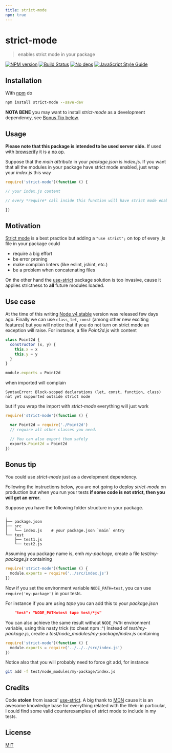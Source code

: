 ```yaml
---
title: strict-mode
npm: true
---
```

# strict-mode

> enables strict mode in your package

[![NPM version](https://badge.fury.io/js/strict-mode.svg)](http://badge.fury.io/js/strict-mode)
[![Build Status](https://travis-ci.org/fibo/strict-mode.svg?branch=master)](https://travis-ci.org/fibo/strict-mode?branch=master)
[![No deps](https://img.shields.io/badge/dependencies-none-green.svg)](https://github.com/fibo/strict-mode)
[![JavaScript Style Guide](https://img.shields.io/badge/code_style-standard-brightgreen.svg)](https://standardjs.com)

## Installation

With [npm](https://npmjs.org/) do

```bash
npm install strict-mode --save-dev
```

**NOTA BENE** you may want to install *strict-mode* as a development dependency, see [Bonus Tip below](#bonus-tip).

## Usage

**Please note that this package is intended to be used server side.**
If used with [browserify] it is a [no op].

Suppose that the *main attribute* in your *package.json* is *index.js*.
If you want that all the modules in your package have strict mode enabled,
just wrap your *index.js* this way

```javascript
require('strict-mode')(function () {

// your index.js content

// every *require* call inside this function will have strict mode enabled

})
```

## Motivation

[Strict mode][MDN_Strict_mode] is a best practice but adding a `"use strict";` on top of every *.js* file in your package could

* require a big effort
* be error proning
* make complain linters (like eslint, jshint, etc.)
* be a problem when concatenating files

On the other hand the [use-strict] package solution is too invasive, cause it applies strictness to **all** future modules loaded.

## Use case

At the time of this writing [Node v4 stable](https://nodejs.org/en/blog/release/v4.0.0/) version was released few days ago.
Finally we can use `class`, `let`, `const` (among other new exciting features) but you will notice that if you do not turn on strict mode an exception will raise.
For instance, a file *Point2d.js* with content

```javascript
class Point2d {
  constructor (x, y) {
    this.x = x
    this.y = y
  }
}

module.exports = Point2d
```

when imported will complain

```
SyntaxError: Block-scoped declarations (let, const, function, class) not yet supported outside strict mode
```

but if you wrap the import with *strict-mode* everything will just work

```javascript
require('strict-mode')(function () {

  var Point2d = require('./Point2d')
  // require all other classes you need.

  // You can also export them safely
  exports.Point2d = Point2d
})
```

## Bonus tip

You could use *strict-mode* just as a development dependency.

Following the instructions below, you are not going to deploy *strict-mode* on production but when you run your tests **if some code is not strict, then you will get an error**.

Suppose you have the following folder structure in your package.

    .
    ├── package.json
    ├── src
    │   └── index.js    # your package.json `main` entry
    └── test
        ├── test1.js
        └── test2.js

Assuming you package name is, emh *my-package*, create a file *test/my-package.js* containing

```javascript
require('strict-mode')(function () {
  module.exports = require('../src/index.js')
})
```

Now if you set the environment variable `NODE_PATH=test`, you can use `require('my-package')` in your tests.

For instance if you are using *tape* you can add this to your *package.json*

```json
    "test": "NODE_PATH=test tape test/*js"
```

You can also achieve the same result without `NODE_PATH` environment variable, using this nasty trick (to cheat npm :^)
Instead of *test/my-package.js*, create a *test/node_modules/my-package/index.js* containing

```javascript
require('strict-mode')(function () {
  module.exports = require('../../../src/index.js')
})
```

Notice also that you will probably need to force git add, for instance

```bash
git add -f test/node_modules/my-package/index.js
```

## Credits

Code **stolen** from isaacs' [use-strict].
A big thank to [MDN](https://developer.mozilla.org) cause it is an awesome knowledge base for everything related with the Web: in particular, I could find some valid counterexamples of strict mode to include in my tests.

## License

[MIT](http://g14n.info/mit-license)

[browserify]: http://browserify.org/ "browserify"
[MDN_Strict_mode]: https://developer.mozilla.org/en-US/docs/Web/JavaScript/Reference/Functions_and_function_scope/Strict_mode
[no op]: https://github.com/fibo/strict-mode/blob/master/browser.js "browser.js"
[test/node_modules/strict-mode/index.js]: https://github.com/fibo/strict-mode/blob/master/test/node_modules/strict-mode/index.js
[use-strict]: https://npmjs.org/package/use-strict "use-strict"

